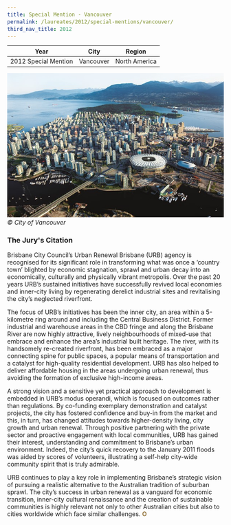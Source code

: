 ```yaml
---
title: Special Mention - Vancouver
permalink: /laureates/2012/special-mentions/vancouver/
third_nav_title: 2012
---
```


| Year | City | Region |
|--|--|--|
| 2012 Special Mention | Vancouver | North America |

![Vancouver](/images/special-mentions/vancouver.jpg)
_© City of Vancouver_

### **The Jury's Citation**
Brisbane City Council’s Urban Renewal Brisbane (URB) agency is recognised for its significant role in transforming what was once a ‘country town’ blighted by economic stagnation, sprawl and urban decay into an economically, culturally and physically vibrant metropolis. Over the past 20 years URB’s sustained initiatives have successfully revived local economies and inner-city living by regenerating derelict industrial sites and revitalising the city’s neglected riverfront.

The focus of URB’s initiatives has been the inner city, an area within a 5-kilometre ring around and including the Central Business District. Former industrial and warehouse areas in the CBD fringe and along the Brisbane River are now highly attractive, lively neighbourhoods of mixed-use that embrace and enhance the area’s industrial built heritage. The river, with its handsomely re-created riverfront, has been embraced as a major connecting spine for public spaces, a popular means of transportation and a catalyst for high-quality residential development. URB has also helped to deliver affordable housing in the areas undergoing urban renewal, thus avoiding the formation of exclusive high-income areas.

A strong vision and a sensitive yet practical approach to development is embedded in URB’s modus operandi, which is focused on outcomes rather than regulations. By co-funding exemplary demonstration and catalyst projects, the city has fostered confidence and buy-in from the market and this, in turn, has changed attitudes towards higher-density living, city growth and urban renewal. Through positive partnering with the private sector and proactive engagement with local communities, URB has gained their interest, understanding and commitment to Brisbane’s urban environment. Indeed, the city’s quick recovery to the January 2011 floods was aided by scores of volunteers, illustrating a self-help city-wide community spirit that is truly admirable.

URB continues to play a key role in implementing Brisbane’s strategic vision of pursuing a realistic alternative to the Australian tradition of suburban sprawl. The city’s success in urban renewal as a vanguard for economic transition, inner-city cultural renaissance and the creation of sustainable communities is highly relevant not only to other Australian cities but also to cities worldwide which face similar challenges. **<font color="#967942">O</font>**
